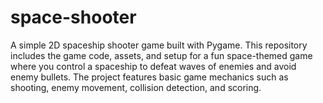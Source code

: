 # space-shooter
A simple 2D spaceship shooter game built with Pygame. This repository includes the game code, assets, and setup for a fun space-themed game where you control a spaceship to defeat waves of enemies and avoid enemy bullets. The project features basic game mechanics such as shooting, enemy movement, collision detection, and scoring.
